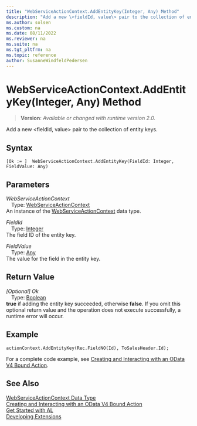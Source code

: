 ```yaml
---
title: "WebServiceActionContext.AddEntityKey(Integer, Any) Method"
description: "Add a new \<fieldId, value\> pair to the collection of entity keys."
ms.author: solsen
ms.custom: na
ms.date: 08/11/2022
ms.reviewer: na
ms.suite: na
ms.tgt_pltfrm: na
ms.topic: reference
author: SusanneWindfeldPedersen
---
```

[//]: # (START>DO_NOT_EDIT)
[//]: # (IMPORTANT:Do not edit any of the content between here and the END>DO_NOT_EDIT.)
[//]: # (Any modifications should be made in the .xml files in the ModernDev repo.)
# WebServiceActionContext.AddEntityKey(Integer, Any) Method
> **Version**: _Available or changed with runtime version 2.0._

Add a new \<fieldId, value\> pair to the collection of entity keys.


## Syntax
```AL
[Ok := ]  WebServiceActionContext.AddEntityKey(FieldId: Integer, FieldValue: Any)
```
## Parameters
*WebServiceActionContext*  
&emsp;Type: [WebServiceActionContext](webserviceactioncontext-data-type.md)  
An instance of the [WebServiceActionContext](webserviceactioncontext-data-type.md) data type.  

*FieldId*  
&emsp;Type: [Integer](../integer/integer-data-type.md)  
The field ID of the entity key.
        

*FieldValue*  
&emsp;Type: [Any](../any/any-data-type.md)  
The value for the field in the entity key.  


## Return Value
*[Optional] Ok*  
&emsp;Type: [Boolean](../boolean/boolean-data-type.md)  
**true** if adding the entity key succeeded, otherwise **false**. If you omit this optional return value and the operation does not execute successfully, a runtime error will occur.  


[//]: # (IMPORTANT: END>DO_NOT_EDIT)

## Example

```al
actionContext.AddEntityKey(Rec.FieldNO(Id), ToSalesHeader.Id);
```
For a complete code example, see [Creating and Interacting with an OData V4 Bound Action](../../devenv-creating-and-interacting-with-odatav4-bound-action.md).


## See Also
[WebServiceActionContext Data Type](webserviceactioncontext-data-type.md)  
[Creating and Interacting with an OData V4 Bound Action](../../devenv-creating-and-interacting-with-odatav4-bound-action.md)  
[Get Started with AL](../../devenv-get-started.md)  
[Developing Extensions](../../devenv-dev-overview.md)
